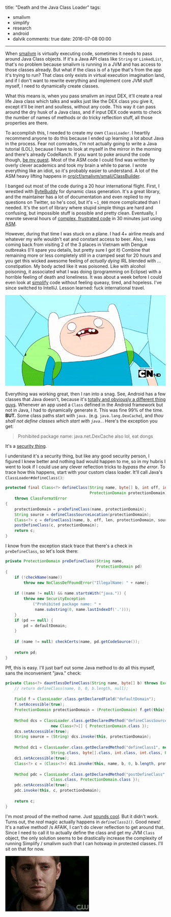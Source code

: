title: "Death and the Java Class Loader"
tags:
  - smalivm
  - simplify
  - research
  - android
  - dalvik
comments: true
date: 2016-07-08 00:00
---

When [smalivm](https://calebfenton.github.io/2016/04/30/dalvik-virtual-execution-with-smalivm/) is virtually executing code, sometimes it needs to pass around Java Class objects. If it's a Java API class like `String` or `LinkedList`, that's no problem because smalivm is running in a JVM and has access to those classes already. But what if the class is of a type that's from the app it's trying to run? That class only exists in virtual execution imagination land, and if I don't want to rewrite everything and implement core JVM stuff myself, I need to dynamically create classes.

What this means is, when you pass smalivm an input DEX, it'll create a real life Java class which talks and walks just like the DEX class you give it, except it'll be inert and soulless, without any code. This way it can pass around the dry husk of a Java class, and if input DEX code wants to check the number of names of methods or do tricky reflection stuff, all those properties are there.
<!-- more -->

To accomplish this, I needed to create my own `ClassLoader`. I heartily recommend anyone to do this because I ended up learning a lot about Java in the process. Fear not comrades, I'm not actually going to write a Java tutorial (LOL), because I have to look at myself in the mirror in the morning and there's already CodeRanch. If you want to poke around the code though, [be my guest](https://github.com/CalebFenton/simplify/blob/master/smalivm/src/main/java/org/cf/smalivm/smali/SmaliClassLoader.java). Most of the ASM code I could find was written by overly clever academics and took my brain a while to parse. I wrote everything like an idiot, so it's probably easier to understand. A lot of the ASM heavy lifting happens in [org/cf/smalivm/smali/ClassBuilder](https://github.com/CalebFenton/simplify/blob/master/smalivm/src/main/java/org/cf/smalivm/smali/ClassBuilder.java).

I banged out most of the code during a 20 hour international flight. First, I wrestled with [ByteBuddy](http://bytebuddy.net/#/) for dynamic class generation. It's a great library, and the maintainer has a lot of documentation and even replied to my questions on Twitter, so he's cool, but it's ~`1_000` more complicated than I needed. It's the sort of library where stupid simple things are hard and confusing, but impossible stuff is possible and pretty clean. Eventually, I rewrote several hours of [complex, frustrated code](https://github.com/CalebFenton/simplify/blob/69944abc81bd3c3acee96381221eab95be5fb224/smalivm/src/main/java/org/cf/smalivm/smali/ClassBuilder.java) in 30 minutes just using [ASM](http://asm.ow2.org/).

However, during that time I was stuck on a plane. I had 4+ airline meals and whatever my wife wouldn't eat and constant access to beer. Also, I was coming back from visiting 2 of the 3 places in Vietnam with Dengue outbreaks (I'll spare you details, but pretty sure I got it) Combine that remaining more or less completely still in a cramped seat for 20 hours and you get this wicked awesome feeling of _actually dying_ IRL blended with ... constipation. My body acted like it was poisoned. Like with alcohol poisoning, it associated what I was doing (programming on Eclipse) with a horrible feeling of death and loneliness.  It was about a week before I could even look at [simplify](https://github.com/CalebFenton/simplify) code without feeling queasy, tired, and hopeless. I've since switched to IntelliJ. Lesson learned: fuck international travel.

![](/images/death-and-the-java-class-loader/finn-death.gif)

Everything was working great, then I ran into a snag. See, Android has a few classes that Java doesn't, because it's [totally and obviously a different thing guys](https://en.wikipedia.org/wiki/Oracle_America,_Inc._v._Google,_Inc.). Whenever an app used a `Class` defined in the Android framework but not in Java, I had to dynamically generate it. This was fine 99% of the time. **BUT.** Some class paths start with `java.` (e.g. `java.lang.DexCache`), and _thou shall not define classes which start with `java.`_. Here's the exception you get:

> Prohibited package name: java.net.DexCache also lol, eat dongs

It's a [security thing](http://stackoverflow.com/questions/3804442/why-java-lang-securityexception-prohibited-package-name-java-is-required).

I understand it's a security thing, but like any good security person, I figured I knew better and nothing bad would happen to me, so in my hubris I went to look if I could use any clever reflection tricks to _bypass the error_. To trace how this happens, start with your custom class loader. It'll call Java's `ClassLoader#defineClass()`:

```java
protected final Class<?> defineClass(String name, byte[] b, int off, int len,
                                     ProtectionDomain protectionDomain)
    throws ClassFormatError
{
    protectionDomain = preDefineClass(name, protectionDomain);
    String source = defineClassSourceLocation(protectionDomain);
    Class<?> c = defineClass1(name, b, off, len, protectionDomain, source);
    postDefineClass(c, protectionDomain);
    return c;
}
```

I know from the exception stack trace that there's a check in `preDefineClass`, so let's look there:

```java
private ProtectionDomain preDefineClass(String name,
                                        ProtectionDomain pd)
{
    if (!checkName(name))
        throw new NoClassDefFoundError("IllegalName: " + name);

    if ((name != null) && name.startsWith("java.")) {
        throw new SecurityException
            ("Prohibited package name: " +
             name.substring(0, name.lastIndexOf('.')));
    }
    if (pd == null) {
        pd = defaultDomain;
    }

    if (name != null) checkCerts(name, pd.getCodeSource());

    return pd;
}
```

Pff, this is easy. I'll just barf out some Java method to do all this myself, sans the inconvenient "java." check:

```java
private Class<?> dauntlessDefineClass(String name, byte[] b) throws Exception {
    // return defineClass(name, b, 0, b.length, null);

    Field f = ClassLoader.class.getDeclaredField("defaultDomain");
    f.setAccessible(true);
    ProtectionDomain protectionDomain = (ProtectionDomain) f.get(this);

    Method dcs = ClassLoader.class.getDeclaredMethod("defineClassSourceLocation",
                    new Class<?>[] { ProtectionDomain.class });
    dcs.setAccessible(true);
    String source = (String) dcs.invoke(this, protectionDomain);

    Method dc1 = ClassLoader.class.getDeclaredMethod("defineClass1", new Class<?>[] {
                    String.class, byte[].class, int.class, int.class, ProtectionDomain.class, String.class });
    dc1.setAccessible(true);
    Class<?> c = (Class<?>) dc1.invoke(this, name, b, 0, b.length, protectionDomain, source);

    Method pdc = ClassLoader.class.getDeclaredMethod("postDefineClass", new Class<?>[] {
                    Class.class, ProtectionDomain.class });
    pdc.setAccessible(true);
    pdc.invoke(this, c, protectionDomain);

    return c;
}
```

I'm most proud of the method name. Just [sounds cool](https://github.com/CalebFenton/simplify/blob/3dbfc719c88a7965e806f65efbd35d4cc495f173/smalivm/src/main/java/org/cf/smalivm/VirtualMachine.java#L192). But it didn't work. Turns out, the _real_ magic actually happens in *`defineClass1()`*. Good news! It's a native method! /s AFAIK, I can't do clever reflection to get around that. Since I need to call it to actually define the class and get my JVM `Class` object, the only solution seems to be drastically increase the complexity of running Simplify / smalivm such that I can hotswap in protected classes. I'll sit on that for now.

![](/images/death-and-the-java-class-loader/manly-tears.gif)